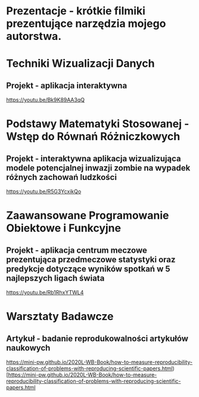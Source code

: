 # Prezentacje - krótkie filmiki prezentujące narzędzia mojego autorstwa.

# Techniki Wizualizacji Danych
## Projekt - aplikacja interaktywna

https://youtu.be/Bk9K89AA3qQ

# Podstawy Matematyki Stosowanej - Wstęp do Równań Różniczkowych
## Projekt - interaktywna aplikacja wizualizująca modele potencjalnej inwazji zombie na wypadek różnych zachowań ludzkości

https://youtu.be/R5G3YcxikQo

# Zaawansowane Programowanie Obiektowe i Funkcyjne
## Projekt - aplikacja centrum meczowe prezentująca przedmeczowe statystyki oraz predykcje dotyczące wyników spotkań w 5 najlepszych ligach świata

https://youtu.be/Rb1RhxYTWL4

# Warsztaty Badawcze
## Artykuł - badanie reprodukowalności artykułów naukowych
https://mini-pw.github.io/2020L-WB-Book/how-to-measure-reproducibility-classification-of-problems-with-reproducing-scientific-papers.html)[https://mini-pw.github.io/2020L-WB-Book/how-to-measure-reproducibility-classification-of-problems-with-reproducing-scientific-papers.html
